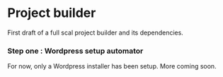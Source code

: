 # Project builder

First draft of a full scal project builder and its dependencies.

### Step one : Wordpress setup automator

For now, only a Wordpress installer has been setup. More coming soon.